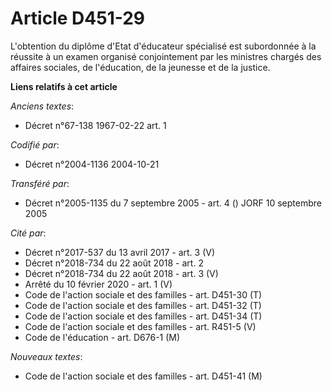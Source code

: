 # Article D451-29

L'obtention du diplôme d'Etat d'éducateur spécialisé est subordonnée à la réussite à un examen organisé conjointement par les
ministres chargés des affaires sociales, de l'éducation, de la jeunesse et de la justice.

**Liens relatifs à cet article**

_Anciens textes_:

  - Décret n°67-138 1967-02-22 art. 1

_Codifié par_:

  - Décret n°2004-1136 2004-10-21

_Transféré par_:

  - Décret n°2005-1135 du 7 septembre 2005 - art. 4 () JORF 10 septembre 2005

_Cité par_:

  - Décret n°2017-537 du 13 avril 2017 - art. 3 (V)
  - Décret n°2018-734 du 22 août 2018 - art. 2
  - Décret n°2018-734 du 22 août 2018 - art. 3 (V)
  - Arrêté du 10 février 2020 - art. 1 (V)
  - Code de l'action sociale et des familles - art. D451-30 (T)
  - Code de l'action sociale et des familles - art. D451-32 (T)
  - Code de l'action sociale et des familles - art. D451-34 (T)
  - Code de l'action sociale et des familles - art. R451-5 (V)
  - Code de l'éducation - art. D676-1 (M)

_Nouveaux textes_:

  - Code de l'action sociale et des familles - art. D451-41 (M)
